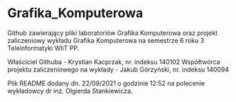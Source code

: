 # Grafika_Komputerowa

Github zawierający pliki laboratoriów Grafika Komputerowa oraz projekt zaliczeniowy wykładu Grafika Komputerowa na semestrze 6 roku 3 Teleinformatyki WIiT PP.

Właściciel Githuba - Krystian Kacprzak, nr. indeksu 140102
Współtwórca projektu zaliczeniowego na wykłady - Jakub Górzyński, nr. indeksu 140094

Plik README dodany dn. 22/09/2021 o godzinie 12:52 na polecenie wykładowcy dr inż. Olgierda Stankiewicza.
